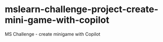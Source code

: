 # mslearn-challenge-project-create-mini-game-with-copilot
MS Challenge - create minigame with Copilot
